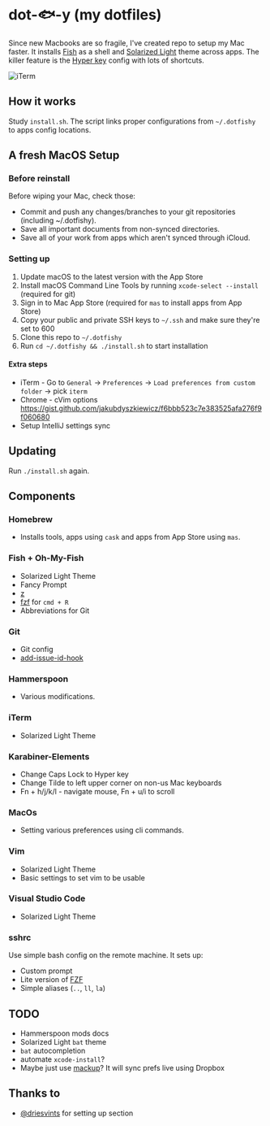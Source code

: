 # dot-🐟-y (my dotfiles)
Since new Macbooks are so fragile, I've created repo to setup my Mac faster.
It installs [Fish](https://fishshell.com/) as a shell and [Solarized Light](https://ethanschoonover.com/solarized/) theme across apps.
The killer feature is the [Hyper key](http://brettterpstra.com/2012/12/08/a-useful-caps-lock-key/) config with lots of shortcuts.

![iTerm](https://i.imgur.com/StrxYCA.png)

## How it works
Study `install.sh`. The script links proper configurations from `~/.dotfishy` to apps config locations.

## A fresh MacOS Setup

### Before reinstall
Before wiping your Mac, check those:
* Commit and push any changes/branches to your git repositories (including ~/.dotfishy).
* Save all important documents from non-synced directories.
* Save all of your work from apps which aren't synced through iCloud.

### Setting up
1. Update macOS to the latest version with the App Store
2. Install macOS Command Line Tools by running `xcode-select --install` (required for git)
3. Sign in to Mac App Store (required for `mas` to install apps from App Store)
4. Copy your public and private SSH keys to `~/.ssh` and make sure they're set to 600
5. Clone this repo to `~/.dotfishy`
6. Run `cd ~/.dotfishy && ./install.sh` to start installation

#### Extra steps
* iTerm - Go to `General` -> `Preferences` -> `Load preferences from custom folder` -> pick `iterm`
* Chrome - cVim options https://gist.github.com/jakubdyszkiewicz/f6bbb523c7e383525afa276f9f060680
* Setup IntelliJ settings sync

## Updating
Run `./install.sh` again.

## Components

### Homebrew
* Installs tools, apps using `cask` and apps from App Store using `mas`.

### Fish + Oh-My-Fish
* Solarized Light Theme
* Fancy Prompt
* [z](https://github.com/rupa/z/)
* [fzf](https://github.com/junegunn/fzf) for `cmd + R`
* Abbreviations for Git

### Git
* Git config
* [add-issue-id-hook](https://github.com/pbetkier/add-issue-id-hook)

### Hammerspoon
* Various modifications.

### iTerm
* Solarized Light Theme

### Karabiner-Elements
* Change Caps Lock to Hyper key
* Change Tilde to left upper corner on non-us Mac keyboards
* Fn + h/j/k/l - navigate mouse, Fn + u/i to scroll

### MacOs
* Setting various preferences using cli commands.

### Vim
* Solarized Light Theme
* Basic settings to set vim to be usable

### Visual Studio Code
* Solarized Light Theme

### sshrc
Use simple bash config on the remote machine. It sets up:
* Custom prompt
* Lite version of [FZF](https://github.com/jeetsukumaran/fuzzysnake)
* Simple aliases (`..`, `ll`, `la`)

## TODO
* Hammerspoon mods docs
* Solarized Light `bat` theme
* `bat` autocompletion
* automate `xcode-install`?
* Maybe just use [mackup](https://github.com/lra/mackup)? It will sync prefs live using Dropbox

## Thanks to
* [@driesvints](https://github.com/driesvints/dotfiles#a-fresh-os-x-setup) for setting up section